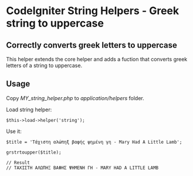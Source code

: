 # CodeIgniter String Helpers - Greek string to uppercase

## Correctly converts greek letters to uppercase
This helper extends the core helper and adds a fuction that converts greek letters of a string to uppercase.

## Usage
Copy *MY_string_helper.php* to *application/helpers* folder.

Load string helper:

    $this->load->helper('string');


Use it:

    $title = 'Τάχιστη αλώπηξ βαφής ψημένη γη - Mary Had A Little Lamb';

    grstrtoupper($title);

    // Result
    // ΤΑΧΙΣΤΗ ΑΛΩΠΗΞ ΒΑΦΗΣ ΨΗΜΕΝΗ ΓΗ - MARY HAD A LITTLE LAMB